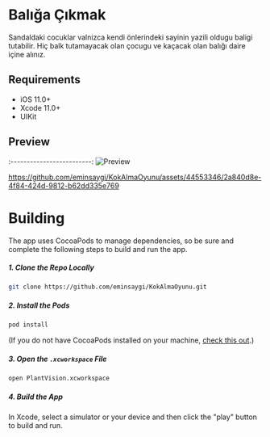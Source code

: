 # Balığa Çıkmak

Sandaldaki cocuklar valnizca kendi önlerindeki sayinin yazili oldugu baligi tutabilir. Hiç balk tutamayacak olan çocugu ve kaçacak olan balığı daire içine alınız.



## Requirements

- iOS 11.0+
- Xcode 11.0+
- UIKit




## Preview
:-------------------------: 
![Preview](https://github.com/eminsaygi/KokAlmaOyunu/assets/44553346/2a840d8e-4f84-424d-9812-b62dd335e769) 

https://github.com/eminsaygi/KokAlmaOyunu/assets/44553346/2a840d8e-4f84-424d-9812-b62dd335e769


# Building

The app uses CocoaPods to manage dependencies, so be sure and complete the following steps to build and run the app.

##### 1. Clone the Repo Locally
```Bash
git clone https://github.com/eminsaygi/KokAlmaOyunu.git
```
##### 2. Install the Pods
```Bash
pod install
```
(If you do not have CocoaPods installed on your machine, [check this out](https://cocoapods.org/#install).)

##### 3. Open the `.xcworkspace` File
```Bash
open PlantVision.xcworkspace
```
##### 4. Build the App
In Xcode, select a simulator or your device and then click the "play" button to build and run.


